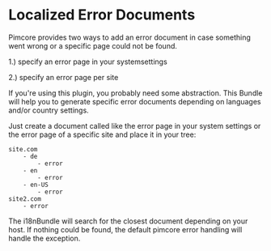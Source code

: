 # Localized Error Documents

Pimcore provides two ways to add an error document in case something went wrong or a specific page could not be found.

1.) specify an error page in your systemsettings

2.) specify an error page per site

If you're using this plugin, you probably need some abstraction. 
This Bundle will help you to generate specific error documents depending on languages and/or country settings.

Just create a document called like the error page in your system settings or the error page of a specific site and place it in your tree:

```text
site.com
    - de
        - error
    - en
        - error
    - en-US
        - error
site2.com
    - error
```

The i18nBundle will search for the closest document depending on your host. 
If nothing could be found, the default pimcore error handling will handle the exception.

